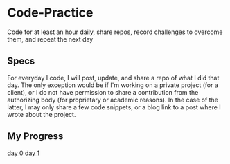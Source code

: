 # Code-Practice
Code for at least an hour daily, share repos, record challenges to overcome them, and repeat the next day

## Specs
For everyday I code, I will post, update, and share a repo of what I did that day. The only exception would be if I'm working on a private project (for a client), or I do not have permission to share a contribution from the authorizing body (for proprietary or academic reasons). In the case of the latter, I may only share a few code snippets, or a blog link to a post where I wrote about the project.

## My Progress
[day 0](https://github.com/hello-ade/Code-Practice)
[day 1](https://github.com/hello-ade/Code-Practice/tree/master/01-mobile%20blog)
